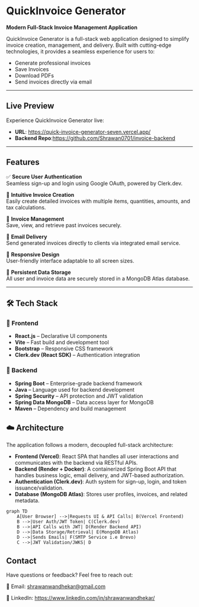 #  QuickInvoice Generator

**Modern Full-Stack Invoice Management Application**

QuickInvoice Generator is a full-stack web application designed to simplify invoice creation, management, and delivery. Built with cutting-edge technologies, it provides a seamless experience for users to:

- Generate professional invoices  
- Save Invoices
- Download PDFs
- Send invoices directly via email

---

##  Live Preview

Experience QuickInvoice Generator live:

- **URL**: https://quick-invoice-generator-seven.vercel.app/
- **Backend Repo**:https://github.com/Shrawan0701/invoice-backend

---

##  Features

✅ **Secure User Authentication**  
Seamless sign-up and login using Google OAuth, powered by Clerk.dev.

🧾 **Intuitive Invoice Creation**  
Easily create detailed invoices with multiple items, quantities, amounts, and tax calculations.

📂 **Invoice Management**  
Save, view, and retrieve past invoices securely.

📧 **Email Delivery**  
Send generated invoices directly to clients via integrated email service.

📱 **Responsive Design**  
User-friendly interface adaptable to all screen sizes.

💾 **Persistent Data Storage**  
All user and invoice data are securely stored in a MongoDB Atlas database.

---

## 🛠️ Tech Stack

### 🔹 Frontend

- **React.js** – Declarative UI components  
- **Vite** – Fast build and development tool  
- **Bootstrap** – Responsive CSS framework  
- **Clerk.dev (React SDK)** – Authentication integration  

### 🔹 Backend

- **Spring Boot** – Enterprise-grade backend framework  
- **Java** – Language used for backend development  
- **Spring Security** – API protection and JWT validation  
- **Spring Data MongoDB** – Data access layer for MongoDB  
- **Maven** – Dependency and build management  


## ☁️ Architecture

The application follows a modern, decoupled full-stack architecture:

- **Frontend (Vercel)**: React SPA that handles all user interactions and communicates with the backend via RESTful APIs.
- **Backend (Render + Docker)**: A containerized Spring Boot API that handles business logic, email delivery, and JWT-based authorization.
- **Authentication (Clerk.dev)**: Auth system for sign-up, login, and token issuance/validation.
- **Database (MongoDB Atlas)**: Stores user profiles, invoices, and related metadata.

```mermaid
graph TD
    A[User Browser] -->|Requests UI & API Calls| B(Vercel Frontend)
    B -->|User Auth/JWT Token| C(Clerk.dev)
    B -->|API Calls with JWT| D(Render Backend API)
    D -->|Data Storage/Retrieval| E(MongoDB Atlas)
    D -->|Sends Emails| F(SMTP Service i.e Brevo)
    C -->|JWT Validation/JWKS| D
```

## Contact ##
Have questions or feedback?
Feel free to reach out:

📧 Email: shrawanwandhekar@gmail.com

💼 LinkedIn: https://www.linkedin.com/in/shrawanwandhekar/
